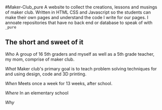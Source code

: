 #Maker-Club_pure
A website to collect the creations, lessons and musings of maker club. Written in HTML CSS and Javascript so the students can make their own pages and understand the code I write for our pages. I annoate repositories that have no back end or database to speak of with `_pure`

## The short and sweet of it

*Who*
A group of 16 5th graders and myself as well as a 5th grade teacher, my mom, comprise of maker club.


*What*
Maker club's primary goal is to teach problem solving techniques for and using design, code and 3D printing.


*When*
Meets once a week for 13 weeks, after school.


*Where*
In an elementary school

*Why*


